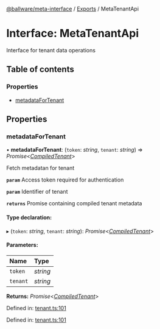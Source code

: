 [@ballware/meta-interface](../README.md) / [Exports](../modules.md) / MetaTenantApi

# Interface: MetaTenantApi

Interface for tenant data operations

## Table of contents

### Properties

- [metadataForTenant](metatenantapi.md#metadatafortenant)

## Properties

### metadataForTenant

• **metadataForTenant**: (`token`: *string*, `tenant`: *string*) => *Promise*<[*CompiledTenant*](compiledtenant.md)\>

Fetch metadatan for tenant

**`param`** Access token required for authentication

**`param`** Identifier of tenant

**`returns`** Promise containing compiled tenant metadata

#### Type declaration:

▸ (`token`: *string*, `tenant`: *string*): *Promise*<[*CompiledTenant*](compiledtenant.md)\>

#### Parameters:

Name | Type |
:------ | :------ |
`token` | *string* |
`tenant` | *string* |

**Returns:** *Promise*<[*CompiledTenant*](compiledtenant.md)\>

Defined in: [tenant.ts:101](https://github.com/ballware/ballware-client/blob/5f55ce4/packages/meta-interface/src/tenant.ts#L101)

Defined in: [tenant.ts:101](https://github.com/ballware/ballware-client/blob/5f55ce4/packages/meta-interface/src/tenant.ts#L101)

